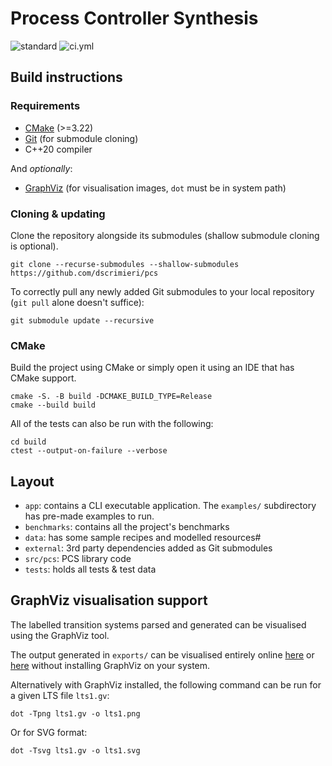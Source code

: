 # Process Controller Synthesis

![standard](https://img.shields.io/badge/c%2B%2B-20-blue.svg)
![ci.yml](https://github.com/nightly/pcs/actions/workflows/ci.yml/badge.svg)

## Build instructions
### Requirements
- [CMake](https://cmake.org/) (>=3.22)
- [Git](https://git-scm.com/) (for submodule cloning)
- C++20 compiler

And *optionally*:
- [GraphViz](https://graphviz.org/) (for visualisation images, `dot` must be in system path)

### Cloning & updating
Clone the repository alongside its submodules (shallow submodule cloning is optional).
```
git clone --recurse-submodules --shallow-submodules https://github.com/dscrimieri/pcs
```
To correctly pull any newly added Git submodules to your local repository (`git pull` alone doesn't suffice):
```
git submodule update --recursive
```

### CMake
Build the project using CMake or simply open it using an IDE that has CMake support.
```
cmake -S. -B build -DCMAKE_BUILD_TYPE=Release
cmake --build build
```

All of the tests can also be run with the following:
```
cd build
ctest --output-on-failure --verbose
```

## Layout 
- `app`: contains a CLI executable application. The `examples/` subdirectory has pre-made examples to run.
- `benchmarks`: contains all the project's benchmarks
- `data`: has some sample recipes and modelled resources#
- `external`: 3rd party dependencies added as Git submodules
- `src/pcs`: PCS library code
- `tests`: holds all tests & test data

## GraphViz visualisation support
The labelled transition systems parsed and generated can be visualised using the GraphViz tool.

The output generated in `exports/` can be visualised entirely online [here](http://magjac.com/graphviz-visual-editor/) or [here](https://sketchviz.com/new) without installing GraphViz on your system.

Alternatively with GraphViz installed, the following command can be run for a given LTS file `lts1.gv`:
```
dot -Tpng lts1.gv -o lts1.png
```
Or for SVG format:
```
dot -Tsvg lts1.gv -o lts1.svg
```
